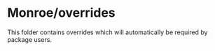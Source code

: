# Monroe/overrides

This folder contains overrides which will automatically be required by package users.
